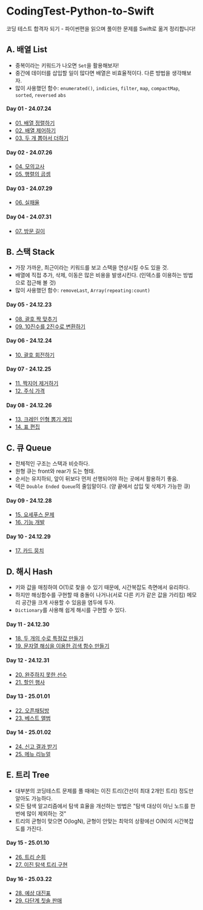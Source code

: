 # CodingTest-Python-to-Swift
코딩 테스트 합격자 되기 - 파이썬편을 읽으며 풀이한 문제를 Swift로 옮겨 정리합니다!

## A. 배열 List
- 중복이라는 키워드가 나오면 `Set`을 활용해보자!
- 중간에 데이터를 삽입할 일이 많다면 배열은 비효율적이다. 다른 방법을 생각해보자.
- 많이 사용했던 함수: `enumerated()`, `indicies`, `filter`, `map`, `compactMap`, `sorted`, `reversed` `abs`

#### Day 01 - 24.07.24
- [01. 배열 정렬하기](배열/01_배열%20정렬하기.md)
- [02. 배열 제어하기](배열/02_배열%20제어하기.md)
- [03. 두 개 뽑아서 더하기](배열/03_두%20개%20뽑아서%20더하기.md)

#### Day 02 - 24.07.26
- [04. 모의고사](배열/04_모의고사.md) 
- [05. 행렬의 곱셈](배열/05_행렬의%20곱셈.md)

#### Day 03 - 24.07.29
- [06. 실패율](배열/06_실패율.md)

#### Day 04 - 24.07.31
- [07. 방문 길이](배열/07_방문%20길이.md)

## B. 스택 Stack
- 가장 가까운, 최근이라는 키워드를 보고 스택을 연상시킬 수도 있을 것.
- 배열에 직접 추가, 삭제, 이동은 많은 비용을 발생시킨다. (인덱스를 이용하는 방법으로 접근해 볼 것)
- 많이 사용했던 함수: `removeLast`, `Array(repeating:count)`

#### Day 05 - 24.12.23
- [08. 괄호 짝 맞추기](스택/08_괄호%20짝%20맞추기.md)
- [09. 10진수를 2진수로 변환하기](스택/09_10진수를%202진수로%20변환하기.md)

#### Day 06 - 24.12.24
- [10. 괄호 회전하기](스택/10_괄호%20회전하기.md)

#### Day 07 - 24.12.25
- [11. 짝지어 제거하기](스택/11_짝지어%20제거하기.md)
- [12. 주식 가격](스택/12_주식%20가격.md)

#### Day 08 - 24.12.26
- [13. 크레인 인형 뽑기 게임](스택/13_크레인%20인형%20뽑기%20게임.md)
- [14. 표 편집](스택/14_표%20편집.md)

## C. 큐 Queue
- 전체적인 구조는 스택과 비슷하다.
- 원형 큐는 front와 rear가 도는 형태.
- 순서는 유지하되, 앞이 뒤보다 먼저 선행되어야 하는 곳에서 활용하기 좋음.
- 덱은 `Double Ended Queue`의 줄임말이다. (양 끝에서 삽입 및 삭제가 가능한 큐)

#### Day 09 - 24.12.28
- [15. 요세푸스 문제](큐/15_요세푸스%20문제.md)
- [16. 기능 개발](큐/16_기능%20개발.md)

#### Day 10 - 24.12.29
- [17. 카드 뭉치](큐/17_카드%20뭉치.md)

## D. 해시 Hash
- 키와 값을 매칭하여 O(1)로 찾을 수 있기 때문에, 시간복잡도 측면에서 유리하다.
- 하지만 해싱함수를 구현할 때 충돌이 나거나(서로 다른 키가 같은 값을 가리킴) 메모리 공간을 크게 사용할 수 있음을 염두에 두자.
- `Dictionary`를 사용해 쉽게 해시를 구현할 수 있다.

#### Day 11 - 24.12.30
- [18. 두 개의 수로 특정값 만들기](해시/18_두%20개의%20수로%20특정값%20만들기.md)
- [19. 문자열 해싱을 이용한 검색 함수 만들기](해시/19_문자열%20해싱을%20이용한%20검색%20함수%20만들기.md)

#### Day 12 - 24.12.31
- [20. 완주하지 못한 선수](해시/20_완주하지%20못한%20선수.md)
- [21. 할인 행사](해시/21_할인%20행사.md)

#### Day 13 - 25.01.01
- [22. 오픈채팅방](해시/22_오픈채팅방.md)
- [23. 베스트 앨범](해시/23_베스트%20앨범.md)

#### Day 14 - 25.01.02
- [24. 신고 결과 받기](해시/24_신고%20결과%20받기.md)
- [25. 메뉴 리뉴얼](해시/25_메뉴%20리뉴얼.md)

## E. 트리 Tree
- 대부분의 코딩테스트 문제를 풀 때에는 이진 트리(간선이 최대 2개인 트리) 정도만 알아도 가능하다.
- 모든 탐색 알고리즘에서 탐색 효율을 개선하는 방법은 "탐색 대상이 아닌 노드를 한 번에 많이 제외하는 것"
- 트리의 균형이 맞으면 O(logN), 균형이 안맞는 최악의 상황에선 O(N)의 시간복잡도를 가진다.

#### Day 15 - 25.01.10
- [26. 트리 순회](트리/26_트리%20순회.md)
- [27. 이진 탐색 트리 구현](트리/27_이진%20탐색%20트리%20구현.md)

#### Day 16 - 25.03.22
- [28. 예상 대진표](트리/28_예상대진표.md)
- [29. 다단계 칫솔 판매](트리/29_다단계_칫솔_판매.md)
